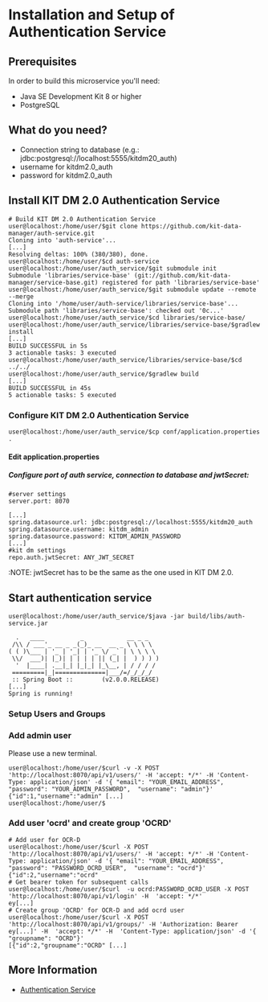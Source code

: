 # Installation and Setup of Authentication Service

## Prerequisites

In order to build this microservice you'll need:

* Java SE Development Kit 8 or higher
* PostgreSQL

## What do you need?
* Connection string to database (e.g.: jdbc:postgresql://localhost:5555/kitdm20_auth)
* username for kitdm2.0_auth
* password for kitdm2.0_auth

## Install KIT DM 2.0 Authentication Service
```bash=bash
# Build KIT DM 2.0 Authentication Service
user@localhost:/home/user/$git clone https://github.com/kit-data-manager/auth-service.git
Cloning into 'auth-service'...
[...]
Resolving deltas: 100% (380/380), done.
user@localhost:/home/user/$cd auth-service
user@localhost:/home/user/auth_service/$git submodule init
Submodule 'libraries/service-base' (git://github.com/kit-data-manager/service-base.git) registered for path 'libraries/service-base'
user@localhost:/home/user/auth_service/$git submodule update --remote --merge 
Cloning into '/home/user/auth-service/libraries/service-base'...
Submodule path 'libraries/service-base': checked out '0c...'
user@localhost:/home/user/auth_service/$cd libraries/service-base/
user@localhost:/home/user/auth_service/libraries/service-base/$gradlew install
[...]
BUILD SUCCESSFUL in 5s
3 actionable tasks: 3 executed
user@localhost:/home/user/auth_service/libraries/service-base/$cd ../../
user@localhost:/home/user/auth_service/$gradlew build
[...]
BUILD SUCCESSFUL in 45s
5 actionable tasks: 5 executed
```
### Configure KIT DM 2.0 Authentication Service
```bash=bash
user@localhost:/home/user/auth_service/$cp conf/application.properties .
```
#### Edit application.properties
##### Configure port of auth service, connection to database and jwtSecret:
```
#server settings
server.port: 8070

[...]
spring.datasource.url: jdbc:postgresql://localhost:5555/kitdm20_auth
spring.datasource.username: kitdm_admin
spring.datasource.password: KITDM_ADMIN_PASSWORD
[...]
#kit dm settings
repo.auth.jwtSecret: ANY_JWT_SECRET

```      
:NOTE: jwtSecret has to be the same as the one used in KIT DM 2.0.

## Start authentication service
```bash=bash
user@localhost:/home/user/auth_service/$java -jar build/libs/auth-service.jar

  .   ____          _            __ _ _
 /\\ / ___'_ __ _ _(_)_ __  __ _ \ \ \ \
( ( )\___ | '_ | '_| | '_ \/ _` | \ \ \ \
 \\/  ___)| |_)| | | | | || (_| |  ) ) ) )
  '  |____| .__|_| |_|_| |_\__, | / / / /
 =========|_|==============|___/=/_/_/_/
 :: Spring Boot ::        (v2.0.0.RELEASE)
[...]
Spring is running!
```
### Setup Users and Groups
### Add admin user
Please use a new terminal.
```bash=bash
user@localhost:/home/user/$curl -v -X POST 'http://localhost:8070/api/v1/users/' -H 'accept: */*' -H 'Content-Type: application/json' -d '{ "email": "YOUR_EMAIL_ADDRESS",  "password": "YOUR_ADMIN_PASSWORD",  "username": "admin"}'
{"id":1,"username":"admin" [...]
user@localhost:/home/user/$
```
### Add user 'ocrd' and create group 'OCRD' 
```bash=bash
# Add user for OCR-D
user@localhost:/home/user/$curl -X POST 'http://localhost:8070/api/v1/users/' -H 'accept: */*' -H 'Content-Type: application/json' -d '{ "email": "YOUR_EMAIL_ADDRESS",  "password": "PASSWORD_OCRD_USER",  "username": "ocrd"}'
{"id":2,"username":"ocrd"
# Get bearer token for subsequent calls
user@localhost:/home/user/$curl  -u ocrd:PASSWORD_OCRD_USER -X POST 'http://localhost:8070/api/v1/login' -H  'accept: */*'
ey[...]
# Create group 'OCRD' for OCR-D and add ocrd user
user@localhost:/home/user/$curl -X POST 'http://localhost:8070/api/v1/groups/' -H 'Authorization: Bearer ey[...]' -H  'accept: */*' -H  'Content-Type: application/json' -d '{  "groupname": "OCRD"}'
[{"id":2,"groupname":"OCRD" [...]
```

## More Information

* [Authentication Service](https://github.com/kit-data-manager/auth-service)

